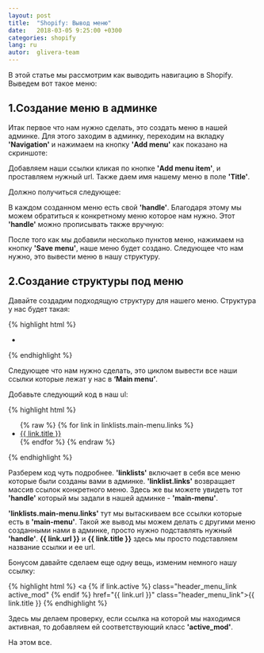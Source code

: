```yaml
---
layout: post
title:  "Shopify: Вывод меню"
date:   2018-03-05 9:25:00 +0300
categories: shopify
lang: ru
autor:  glivera-team
---
```


В этой статье мы рассмотрим как выводить навигацию в Shopify. Выведем вот такое меню:
<img alt="" src="../../../../i/output-menu-1.jpg">

## 1.Создание меню в админке

Итак первое что нам нужно сделать, это создать меню в нашей админке. Для этого заходим в админку, переходим на вкладку <b>'Navigation'</b> и нажимаем на кнопку <b>'Add menu'</b> как показано на скриншоте:
<img alt="" src="../../../../i/output-menu-2.jpg">

Добавляем наши ссылки кликая по кнопке <b>'Add menu item'</b>, и проставляем нужный url. Также даем имя нашему меню в поле <b>'Title'</b>.

Должно получиться следующее:
<img alt="" src="../../../../i/output-menu-3.jpg">

В каждом созданном меню есть свой <b>'handle'</b>. Благодаря этому мы можем обратиться к конкретному меню которое нам нужно. Этот <b>'handle'</b> можно прописывать также вручную:
<img alt="" src="../../../../i/output-menu-4.jpg">

После того как мы добавили несколько пунктов меню, нажимаем на кнопку <b>'Save menu'</b>, наше меню будет создано. Следующее что нам нужно, это вывести меню в нашу структуру.

## 2.Создание структуры под меню

Давайте создадим подходящую структуру для нашего меню.
Структура у нас будет такая:

{% highlight html %}
<nav class="header_menu">
	<ul class="header_menu_list">
			<li class="header_menu_item">
				<a href="#" class="header_menu_link"></a>
			</li>
	</ul>
</nav>
{% endhighlight %}

Следующее что нам нужно сделать, это циклом вывести все наши ссылки которые лежат у нас в <b>‘Main menu’</b>.

Добавьте следующий код в наш ul:

{% highlight html %}
<ul class="header_menu_list">
	{% raw  %}
	{% for link in linklists.main-menu.links %}
		<li class="header_menu_item">
			<a href="{{ link.url }}" class="header_menu_link">{{ link.title }}</a>
		</li>
	{% endfor %}
	{% endraw %}
</ul>
{% endhighlight %}

Разберем код чуть подробнее. <b>'linklists'</b> включает в себя все меню которые были созданы вами в админке. <b>'linklist.links'</b> возвращает массив ссылок конкретного меню. Здесь же вы можете увидеть тот <b>'handle'</b> который мы задали в нашей админке - <b>'main-menu'</b>.

<b>'linklists.main-menu.links'</b> тут мы вытаскиваем все ссылки которые есть в <b>'main-menu'</b>. Такой же вывод мы можем делать с другими меню созданными нами в админке, просто нужно подставлять нужный <b>'handle'</b>. <b>{{ link.url }}</b> и <b>{{ link.title }}</b> здесь мы просто подставляем название ссылки и ее url.

Бонусом давайте сделаем еще одну вещь, изменим немного нашу ссылку:

{% highlight html %}
<a {% if link.active %} class="header_menu_link active_mod" {% endif %} href="{{ link.url }}" class="header_menu_link">{{ link.title }}</a>
{% endhighlight %}

Здесь мы делаем проверку, если ссылка на которой мы находимся активная, то добавляем ей соответствующий класс <b>'active_mod'</b>.

На этом все.
